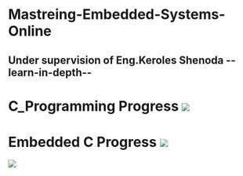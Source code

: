 # Mastreing-Embedded-Systems-Online 
## Under supervision of Eng.Keroles Shenoda --learn-in-depth--
# C_Programming Progress ![](https://geps.dev/progress/100)
# Embedded C  Progress ![](https://geps.dev/progress/40)
![](https://staticlearn.shine.com/l/m/images/blog/Embedded_System_Intro_Types_Applications_Architecture_and_Examples.jpg)
